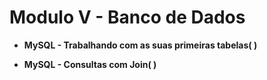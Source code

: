 # Modulo V - Banco de Dados 

-  **MySQL - Trabalhando com as suas primeiras tabelas(  )**

- **MySQL - Consultas com Join(  )**

   